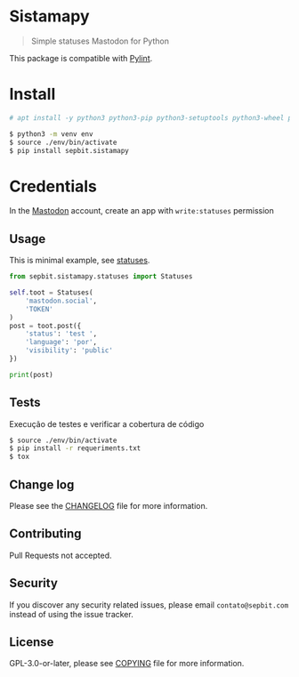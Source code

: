 # Sistamapy

> Simple statuses Mastodon for Python

This package is compatible with [Pylint](https://www.pylint.org).

# Install 

``` bash
# apt install -y python3 python3-pip python3-setuptools python3-wheel python3-venv python3-dev
```

``` bash
$ python3 -m venv env
$ source ./env/bin/activate
$ pip install sepbit.sistamapy
```

# Credentials

In the [Mastodon](https://joinmastodon.org) account, create an app with `write:statuses` permission

## Usage

This is minimal example, see [statuses](https://docs.joinmastodon.org/methods/statuses).

``` python
from sepbit.sistamapy.statuses import Statuses

self.toot = Statuses(
    'mastodon.social',
    'TOKEN'
)
post = toot.post({
    'status': 'test ',
    'language': 'por',
    'visibility': 'public'
})

print(post)
```

## Tests

Execução de testes e verificar a cobertura de código

``` bash
$ source ./env/bin/activate
$ pip install -r requeriments.txt
$ tox 
```

## Change log 

Please see the [CHANGELOG](CHANGELOG.md) file for more information.

## Contributing 

Pull Requests not accepted.

## Security 

If you discover any security related issues, please email `contato@sepbit.com` instead of using the issue tracker.

## License 

GPL-3.0-or-later, please see [COPYING](COPYING) file for more information.
